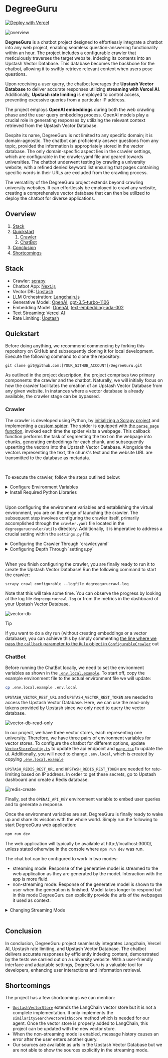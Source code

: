 # DegreeGuru

[![Deploy with Vercel](https://vercel.com/button)](https://vercel.com/new/clone?repository-url=https%3A%2F%2Fgithub.com%2Fupstash%2FDegreeGuru.git&env=UPSTASH_REDIS_REST_URL,UPSTASH_REDIS_REST_TOKEN,OPENAI_API_KEY,UPSTASH_VECTOR_REST_URL,UPSTASH_VECTOR_REST_TOKEN&envDescription=OpenAI%20token%20is%20used%20for%20generating%20a%20response%20message%20from%20the%20context.%20Upstash%20variables%20are%20for%20rate%20limiting%20and%20accessing%20vector%20database.&project-name=degreeguru)

![overview](figs/overview.gif)

**DegreeGuru** is a chatbot project designed to effortlessly integrate a chatbot into any web project, enabling seamless question-answering functionality within an hour. The project includes a configurable crawler that meticulously traverses the target website, indexing its contents into an Upstash Vector Database. This database becomes the backbone for the chatbot, allowing it to swiftly retrieve relevant context when users pose questions.

Upon receiving a user query, the chatbot leverages the **Upstash Vector Database** to deliver accurate responses utilizing **streaming with Vercel AI**. Additionally, **Upstash rate limiting** is employed to control access, preventing excessive queries from a particular IP address.

The project employs **OpenAI embeddings** during both the web crawling phase and the user query embedding process. OpenAI models play a crucial role in generating responses by utilizing the relevant context retrieved from the Upstash Vector Database.

Despite its name, DegreeGuru is not limited to any specific domain; it is domain-agnostic. The chatbot can proficiently answer questions from any topic, provided the information is appropriately stored in the vector database. The only domain-specific aspect lies in the crawler settings, which are configurable in the crawler.yaml file and geared towards universities. The chatbot underwent testing by crawling a university website, with a refined denied keyword list ensuring that pages containing specific words in their URLs are excluded from the crawling process.

The versatility of the DegreeGuru project extends beyond crawling university websites. It can effortlessly be employed to crawl any website, creating a comprehensive vector database that can then be utilized to deploy the chatbot for diverse applications.

## Overview

1. [Stack](#stack)
2. [Quickstart](#quickstart)
    1. [Crawler](#crawler)
    2. [ChatBot](#chatbot)
3. [Conclusion](#conclusion)
4. [Shortcomings](#shortcomings)

## Stack

- Crawler: [scrapy](https://scrapy.org/)
- Chatbot App: [Next.js](https://nextjs.org/)
- Vector DB: [Upstash](https://upstash.com/)
- LLM Orchestration: [Langchain.js](https://js.langchain.com)
- Generative Model: [OpenAI](https://openai.com/), [gpt-3.5-turbo-1106](https://platform.openai.com/docs/models)
- Embedding Model: [OpenAI](https://openai.com/), [text-embedding-ada-002](https://platform.openai.com/docs/guides/embeddings)
- Text Streaming: [Vercel AI](https://vercel.com/ai)
- Rate Limiting: [Upstash](https://upstash.com/)

## Quickstart

Before doing anything, we recommend commencing by forking this repository on GitHub and subsequently cloning it for local development. Execute the following command to clone the repository:
```
git clone git@github.com:[YOUR_GITHUB_ACCOUNT]/DegreeGuru.git
```

As outlined in the project description, the project comprises two primary components: the crawler and the chatbot. Naturally, we will initially focus on how the crawler facilitates the creation of an Upstash Vector Database from any given website. In instances where a vector database is already available, the crawler stage can be bypassed.

### Crawler

The crawler is developed using Python, by [initializing a Scrapy project](https://docs.scrapy.org/en/latest/intro/tutorial.html#creating-a-project) and implementing a [custom spider](https://github.com/upstash/degreeguru/blob/master/degreegurucrawler/degreegurucrawler/spiders/configurable.py). The spider is equipped with [the `parse_page` function](https://github.com/upstash/degreeguru/blob/master/degreegurucrawler/degreegurucrawler/spiders/configurable.py#L42), invoked each time the spider visits a webpage. This callback function performs the task of segmenting the text on the webpage into chunks, generating embeddings for each chunk, and subsequently upserting the vectors into the Upstash Vector Database. Alongside the vectors representing the text, the chunk's text and the website URL are transmitted to the database as metadata.

</br>

To execute the crawler, follow the steps outlined below:

<details>

<summary>Configure Environment Variables</summary>
Before initiating the crawler, it is essential to configure environment variables. These variables serve the purpose of enabling text embedding with OpenAI and facilitating the transmission of vectors to the Upstash Vector Database.


If you don't have an Upstash Vector Database already, create one by setting 1536 as the vector size to match the [text-embedding-ada-002](https://platform.openai.com/docs/guides/embeddings) model.

![vector-db-create](figs/vector-db-create.png)


Following environment variables should be set:
```
# UPSTASH VECTOR DB
UPSTASH_VECTOR_REST_URL=****
UPSTASH_VECTOR_REST_TOKEN=****

# OPENAI KEY
OPENAI_API_KEY=****
```


</details>

<details>
<summary>Install Required Python Libraries</summary>

To install the libraries, we suggest setting up a virtual Python environment. Before starting the installation, navigate to the `degreegurucrawler` directory.

To setup a virtual environment, first install `virtualenv` package:
```bash
pip install virtualenv
```
Then, create a new virtual environment and activate it:
```bash
# create environment
python3 -m venv venv

# activate environment
source venv/bin/activate
```
Finally, use [the `requirements.txt`](https://github.com/upstash/degreeguru/blob/master/degreegurucrawler/requirements.txt) to install the required libraries:
```bash
pip install -r requirements.txt
``` 

</details>

</br>

Upon configuring the environment variables and establishing the virtual environment, you are on the verge of launching the crawler. The subsequent step involves configuring the crawler itself, primarily accomplished through the `crawler.yaml` file located in the `degreegurucrawler/utils` directory. Additionally, it is imperative to address a crucial setting within the `settings.py` file.

<details>
<summary>Configuring the Crawler Through `crawler.yaml`</summary>

The crawler.yaml has two main sections: `crawler` and `index`:

```yaml
crawler:
  start_urls:
    - https://www.some.domain.com
  link_extractor:
    allow: '.*some\.domain.*'
    deny:
      - "#"
      - '\?'
      - about
index:
  openAI_embedding_model: text-embedding-ada-002
  text_splitter:
    chunk_size: 1000
    chunk_overlap: 100
```

Under the `crawler` section, there are two sections:
- `start_urls`: denotes a list of urls which are the urls our spider will crawling searching from
- `link_extractor`: denotes a dictionary which will be passed as arguments to [`scrapy.linkextractors.LinkExtractor`](https://docs.scrapy.org/en/latest/topics/link-extractors.html). Some important parameters are:
    - `allow`: Only extracts links which match the given regex(s)
    - `allow_domains`: Only extract links which match the domain(s)
    - `deny`: Deny links which match the given regex(s)

Under the `index` section, there are two sections:
- `openAI_embedding_model`: embedding model to use
- `test_splitter`: denotes a dictionary which will be passed as arguments to [`langchain.text_splitter.RecursiveCharacterTextSplitter`](https://api.python.langchain.com/en/latest/text_splitter/langchain.text_splitter.RecursiveCharacterTextSplitter.html)

</details>

<details>
<summary>Configuring Depth Through `settings.py`</summary>

`settings.py` file has an important setting called `DEPTH_LIMIT` which determines how many consecutive links our spider can crawl. Set a value too high and the spider will visit the deepest corners of the website, taking too long to finish with possibly diminishing returns. Set a value too low and the crawl will end before visiting relevant pages.

Scrapy logs the urls of pages when they are skipped because of the depth limit. Since this results in a lot of logs, this log type is disabled in our project. To enable it back, simply remove [the `"scrapy.spidermiddlewares.depth"` from the `disable_loggers` in `degreegurucrawler/spider/configurable.py` file](https://github.com/upstash/degreeguru/blob/master/degreegurucrawler/degreegurucrawler/spiders/configurable.py#L22).

</details>

</br>

When you finish configuring the crawler, you are finally ready to run it to create the Upstash Vector Database! Run the following command to start the crawler:

```
scrapy crawl configurable --logfile degreegurucrawl.log
```

Note that this will take some time. You can observe the progress by looking at the log file `degreegurucrawl.log` or from the metrics in the dashboard of your Upstash Vector Database.

![vector-db](figs/vector-db.png)


> [!TIP]
> If you want to do a dry run (without creating embeddings or a vector database), you can achieve this by simply commenting [the line where we pass the `callback` parameter to the `Rule` object in `ConfigurableCrawler`](https://github.com/upstash/degreeguru/blob/master/degreegurucrawler/degreegurucrawler/spiders/configurable.py#L38) out

### ChatBot

Before running the ChatBot locally, we need to set the environment variables as shown in the [`.env.local.example`](https://github.com/upstash/degreeguru/blob/master/.env.local.example). To start off, copy the example environment file to the actual environment file we will update:

```bash
cp .env.local.example .env.local
```

`UPSTASH_VECTOR_REST_URL` and `UPSTASH_VECTOR_REST_TOKEN` are needed to access the Upstash Vector Database. Here, we can use the read-only tokens provided by Upstash since we only need to query the vector database.

![vector-db-read-only](figs/vector-db-read-only.png)

In our project, we have three vector stores, each representing one university. Therefore, we have three pairs of environment variables for vector stores. To configure the chatbot for different options, update [`VectorStoreConfig.ts`](https://github.com/upstash/DegreeGuru/blob/master/src/app/vectorstore/VectorStoreConfig.ts) to update the api endpoint and [`page.tsx`](https://github.com/upstash/DegreeGuru/blob/master/src/app/page.tsx) to update the ui. Additionally, you will need to change `.env.local`, which is created by copying [`.env.local.example`](#chatbot)

`UPSTASH_REDIS_REST_URL` and `UPSTASH_REDIS_REST_TOKEN` are needed for rate-limiting based on IP address. In order to get these secrets, go to Upstash dashboard and create a Redis database.

![redis-create](figs/redis-create.png)

Finally, set the `OPENAI_API_KEY` environment variable to embed user queries and to generate a response.

Once the environment variables are set, DegreeGuru is finally ready to wake up and share its wisdom with the whole world. Simply run the following to start DegreeGuru web application:

```bash
npm run dev
```

The web application will typically be available at http://localhost:3000/, unless stated otherwise in the console where `npm run dev` was run.

The chat bot can be configured to work in two modes:
- streaming mode: Response of the generative model is streamed to the web application as they are generated by the model. Interaction with the app is more fluid.
- non-streaming mode: Response of the generative model is shown to the user when the generation is finished. Model takes longer to respond but in this mode DegreeGuru can explicitly provide the urls of the webpages it used as context.

<details>
<summary>Changing Streaming Mode</summary>

To enable/disable streaming, simply navigate to `src/app/route/guru` directory and open `route.tsx` file. Setting [`returnIntermediateSteps`](https://github.com/upstash/degreeguru/blob/master/src/app/api/guru/route.tsx#L64) to `true` disables streaming while setting it to `false` enables streaming.`

</details>

</br>

## Conclusion

In conclusion, DegreeGuru project seamlessly integrates Langchain, Vercel AI, Upstash rate limiting, and Upstash Vector Database. The chatbot delivers accurate responses by efficiently indexing content, demonstrated by the tests we carried out on a university website. With a user-friendly interface and adaptable settings, DegreeGuru is a valuable tool for developers, enhancing user interactions and information retrieval.

## Shortcomings

The project has a few shortcomings we can mention:

- [`UpstashVectorStore`](https://github.com/upstash/degreeguru/blob/master/src/app/vectorstore/UpstashVectorStore.js) extends the LangChain vector store but it is not a complete implementation. It only implements the `similaritySearchVectorWithScore` method which is needed for our agent. Once the vector store is properly added to LangChain, this project can be updated with the new vector store.
- When the non-streaming mode is enabled, message history causes an error after the user enters another query.
- Our sources are available as urls in the Upstash Vector Database but we are not able to show the sources explicitly in the streaming mode.
